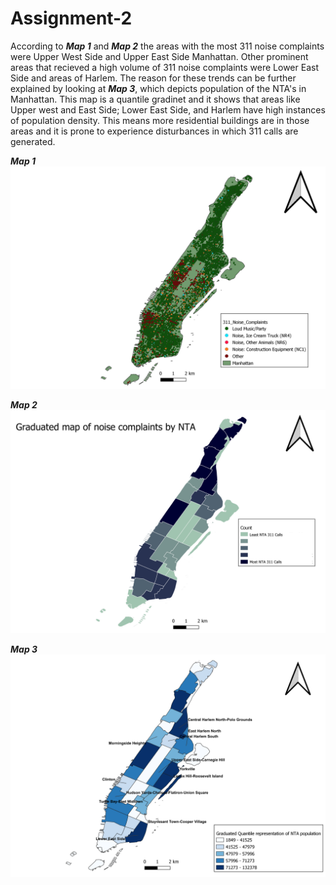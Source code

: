 # Assignment-2

According to ***Map 1*** and ***Map 2*** the areas with the most 311 noise complaints were Upper West Side and Upper East Side Manhattan. Other prominent areas that recieved a high volume of 311 noise complaints were Lower East Side and areas of Harlem. The reason for these trends can be further explained by looking at ***Map 3***, which depicts population of the NTA's in Manhattan. This map is a quantile gradinet and it shows that areas like Upper west and East Side; Lower East Side, and Harlem have high instances of population density. This means more residential buildings are in those areas and it is prone to experience disturbances in which 311 calls are generated.

***Map 1***
![alt text](https://github.com/Brian-Karu/Assignment-2/blob/main/Map%201.png)

***Map 2***
![alt text](https://github.com/Brian-Karu/Assignment-2/blob/main/Map%202.png)

***Map 3***
![alt text](https://github.com/Brian-Karu/Assignment-2/blob/main/Map%203.png)

